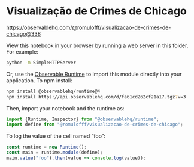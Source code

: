 # Visualização de Crimes de Chicago

https://observablehq.com/@romulofff/visualizacao-de-crimes-de-chicago@338

View this notebook in your browser by running a web server in this folder. For
example:

~~~sh
python -m SimpleHTTPServer
~~~

Or, use the [Observable Runtime](https://github.com/observablehq/runtime) to
import this module directly into your application. To npm install:

~~~sh
npm install @observablehq/runtime@4
npm install https://api.observablehq.com/d/fa61cd262cf21a17.tgz?v=3
~~~

Then, import your notebook and the runtime as:

~~~js
import {Runtime, Inspector} from "@observablehq/runtime";
import define from "@romulofff/visualizacao-de-crimes-de-chicago";
~~~

To log the value of the cell named “foo”:

~~~js
const runtime = new Runtime();
const main = runtime.module(define);
main.value("foo").then(value => console.log(value));
~~~
